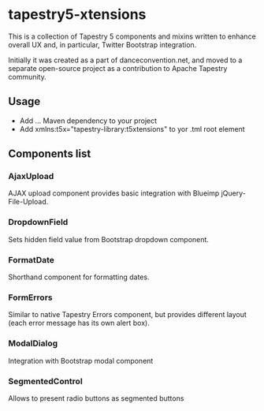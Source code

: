 tapestry5-xtensions
===================

This is a collection of Tapestry 5 components and mixins written to enhance 
overall UX and, in particular, Twitter Bootstrap integration. 

Initially it was created as a part of danceconvention.net, and moved to a separate
open-source project as a contribution to Apache Tapestry community.

## Usage

* Add ... Maven dependency to your project
* Add xmlns:t5x="tapestry-library:t5xtensions" to yor .tml root element

## Components list

### AjaxUpload

AJAX upload component provides basic integration with Blueimp jQuery-File-Upload.

### DropdownField

Sets hidden field value from Bootstrap dropdown component.

### FormatDate

Shorthand component for formatting dates.

### FormErrors

Similar to native Tapestry Errors component, but provides different layout (each error message has its own alert box).

### ModalDialog

Integration with Bootstrap modal component

### SegmentedControl

Allows to present radio buttons as segmented buttons 
